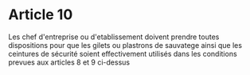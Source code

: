 # Article 10

Les chef d'entreprise ou d'etablissement doivent prendre toutes dispositions pour que les gilets ou plastrons de sauvatege ainsi que les ceintures de sécurité soient effectivement utilisés dans les conditions prevues aux articles 8 et 9 ci-dessus
